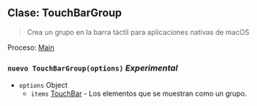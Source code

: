 ## Clase: TouchBarGroup

> Crea un grupo en la barra táctil para aplicaciones nativas de macOS

Proceso: [Main](../tutorial/application-architecture.md#main-and-renderer-processes)

### `nuevo TouchBarGroup(options)` _Experimental_

* `options` Object
  * `items` [TouchBar](touch-bar.md) - Los elementos que se muestran como un grupo.
